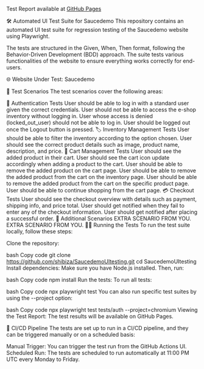 Test Report available at [GitHub Pages](https://shibiza.github.io/SaucedemoUItesting/)

🛠 Automated UI Test Suite for Saucedemo
This repository contains an automated UI test suite for regression testing of the Saucedemo website using Playwright.

The tests are structured in the Given, When, Then format, following the Behavior-Driven Development (BDD) approach. The suite tests various functionalities of the website to ensure everything works correctly for end-users.

🌐 Website Under Test:
Saucedemo

📝 Test Scenarios
The test scenarios cover the following areas:

🔑 Authentication Tests
User should be able to log in with a standard user given the correct credentials.
User should not be able to access the e-shop inventory without logging in.
User whose access is denied (locked_out_user) should not be able to log in.
User should be logged out once the Logout button is pressed.
🏷 Inventory Management Tests
User should be able to filter the inventory according to the option chosen.
User should see the correct product details such as image, product name, description, and price.
🛒 Cart Management Tests
User should see the added product in their cart.
User should see the cart icon update accordingly when adding a product to the cart.
User should be able to remove the added product on the cart page.
User should be able to remove the added product from the cart on the inventory page.
User should be able to remove the added product from the cart on the specific product page.
User should be able to continue shopping from the cart page.
💳 Checkout Tests
User should see the checkout overview with details such as payment, shipping info, and price total.
User should get notified when they fail to enter any of the checkout information.
User should get notified after placing a successful order.
🔄 Additional Scenarios
EXTRA SCENARIO FROM YOU.
EXTRA SCENARIO FROM YOU.
🏃‍♂️ Running the Tests
To run the test suite locally, follow these steps:

Clone the repository:

bash
Copy code
git clone https://github.com/shibiza/SaucedemoUItesting.git
cd SaucedemoUItesting
Install dependencies: Make sure you have Node.js installed. Then, run:

bash
Copy code
npm install
Run the tests: To run all tests:

bash
Copy code
npx playwright test
You can also run specific test suites by using the --project option:

bash
Copy code
npx playwright test tests/auth --project=chromium
Viewing the Test Report: The test results will be available on GitHub Pages.

🔧 CI/CD Pipeline
The tests are set up to run in a CI/CD pipeline, and they can be triggered manually or on a scheduled basis:

Manual Trigger: You can trigger the test run from the GitHub Actions UI.
Scheduled Run: The tests are scheduled to run automatically at 11:00 PM UTC every Monday to Friday.
